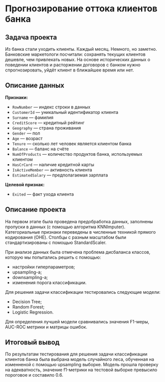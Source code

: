 # Прогнозирование оттока клиентов банка

## Задача проекта

Из банка стали уходить клиенты. Каждый месяц. Немного, но заметно. Банковские маркетологи посчитали: сохранять текущих клиентов дешевле, чем привлекать новых.
На основе исторических данных о поведении клиентов и расторжении договоров с банком нужно спрогнозировать, уйдёт клиент в ближайшее время или нет. 

## Описание данных

**Признаки:**
* `RowNumber` — индекс строки в данных
* `CustomerId` — уникальный идентификатор клиента
* `Surname` — фамилия
* `CreditScore` — кредитный рейтинг
* `Geography` — страна проживания
* `Gender` — пол
* `Age` — возраст
* `Tenure` — сколько лет человек является клиентом банка
* `Balance` — баланс на счёте
* `NumOfProducts` — количество продуктов банка, используемых клиентом
* `HasCrCard` — наличие кредитной карты
* `IsActiveMember` — активность клиента
* `EstimatedSalary` — предполагаемая зарплата

**Целевой признак:**

* `Exited` — факт ухода клиента
  
## Описание проекта

На первом этапе была проведена предобработка данных, заполнены пропуски в данных (с помощью алгоритма KNNImputer). Категориальные признаки переведены в численные техникой прямого кодирования (OHE). Столбцы с разным масштабом были стандартизированы с помощью StandardScaler. 

При анализе данных была отмечена проблема дисбаланса классов, которую мы попытались решить с помощью:

- настройки гиперпараметров;
- upsampling-а;
- downsampling-а;
- изменения порога классификации.

Для решения задачи классификации тестировались следующие модели:

- Decision Tree;
- Random Forest;
- Logistic Regression.

Для определения лучшей модели сравнивались значения F1-меры, AUC-ROC метрики и матрицы ошибок.

## Итоговый вывод

По результатам тестирования для решения задачи классификации клиентов банка была выбрана модель случайного леса, обученная на изменненой с помощью upsampling выборке. Модель прошла проверку на адекватность, значение f1-метрики на тестовой выборке превысило пороговое и составило 0.6.
